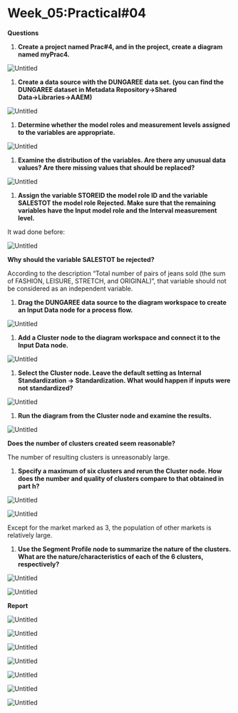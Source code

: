 # Week_05:Practical#04

**Questions**

1. **Create a project named Prac#4, and in the project, create a diagram named myPrac4.**

![Untitled](Week_05%20Practical#04%20e02dca48213949fc921c95eda1d6f48d/Untitled.png)

1. **Create a data source with the DUNGAREE data set. (you can find the DUNGAREE dataset in Metadata Repository→Shared Data→Libraries→AAEM)**

![Untitled](Week_05%20Practical#04%20e02dca48213949fc921c95eda1d6f48d/Untitled%201.png)

1. **Determine whether the model roles and measurement levels assigned to the variables are appropriate.**

![Untitled](Week_05%20Practical#04%20e02dca48213949fc921c95eda1d6f48d/Untitled%202.png)

1. **Examine the distribution of the variables. Are there any unusual data values? Are there missing values that should be replaced?**

![Untitled](Week_05%20Practical#04%20e02dca48213949fc921c95eda1d6f48d/Untitled%203.png)

1. **Assign the variable STOREID the model role ID and the variable SALESTOT the model role Rejected. Make sure that the remaining variables have the Input model role and the Interval measurement level.**

It wad done before:

![Untitled](Week_05%20Practical#04%20e02dca48213949fc921c95eda1d6f48d/Untitled%204.png)

**Why should the variable SALESTOT be rejected?**

According to the description “Total number of pairs of jeans sold (the sum of FASHION, LEISURE, STRETCH, and ORIGINAL)”, that variable should not be considered as an independent variable.

1. **Drag the DUNGAREE data source to the diagram workspace to create an Input Data node for a process flow.**

![Untitled](Week_05%20Practical#04%20e02dca48213949fc921c95eda1d6f48d/Untitled%205.png)

1. **Add a Cluster node to the diagram workspace and connect it to the Input Data node.**

![Untitled](Week_05%20Practical#04%20e02dca48213949fc921c95eda1d6f48d/Untitled%206.png)

1. **Select the Cluster node. Leave the default setting as Internal Standardization → Standardization. What would happen if inputs were not standardized?**

![Untitled](Week_05%20Practical#04%20e02dca48213949fc921c95eda1d6f48d/Untitled%207.png)

1. **Run the diagram from the Cluster node and examine the results.**

![Untitled](Week_05%20Practical#04%20e02dca48213949fc921c95eda1d6f48d/Untitled%208.png)

**Does the number of clusters created seem reasonable?**

The number of resulting clusters is unreasonably large.

1. **Specify a maximum of six clusters and rerun the Cluster node. How does the number and quality of clusters compare to that obtained in part h?**

![Untitled](Week_05%20Practical#04%20e02dca48213949fc921c95eda1d6f48d/Untitled%209.png)

![Untitled](Week_05%20Practical#04%20e02dca48213949fc921c95eda1d6f48d/Untitled%2010.png)

Except for the market marked as 3, the population of other markets is relatively large.

1. **Use the Segment Profile node to summarize the nature of the clusters. What are the nature/characteristics of each of the 6 clusters, respectively?**

![Untitled](Week_05%20Practical#04%20e02dca48213949fc921c95eda1d6f48d/Untitled%2011.png)

![Untitled](Week_05%20Practical#04%20e02dca48213949fc921c95eda1d6f48d/Untitled%2012.png)

**Report**

![Untitled](Week_05%20Practical#04%20e02dca48213949fc921c95eda1d6f48d/Untitled%2013.png)

![Untitled](Week_05%20Practical#04%20e02dca48213949fc921c95eda1d6f48d/Untitled%2014.png)

![Untitled](Week_05%20Practical#04%20e02dca48213949fc921c95eda1d6f48d/Untitled%2015.png)

![Untitled](Week_05%20Practical#04%20e02dca48213949fc921c95eda1d6f48d/Untitled%2016.png)

![Untitled](Week_05%20Practical#04%20e02dca48213949fc921c95eda1d6f48d/Untitled%2017.png)

![Untitled](Week_05%20Practical#04%20e02dca48213949fc921c95eda1d6f48d/Untitled%2018.png)

![Untitled](Week_05%20Practical#04%20e02dca48213949fc921c95eda1d6f48d/Untitled%2019.png)